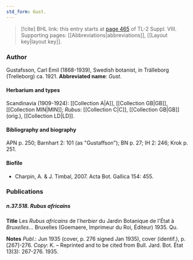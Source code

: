 ```yaml
---
std_form: Gust.
---
```


> [!cite] BHL link: this entry starts at [page 465](https://www.biodiversitylibrary.org/page/33258943) of TL-2 Suppl. VIII.
> Supporting pages: [[Abbreviations|abbreviations]], [[Layout key|layout key]].

### Author

Gustafsson, Carl Emil (1868-1939), Swedish botanist, in Trälleborg (Trelleborg) ca. 1921. 
**Abbreviated name**: *Gust.*

#### Herbarium and types

Scandinavia (1909-1924): [[Collection A|A]], [[Collection GB|GB]], [[Collection MIN|MIN]]; *Rubus*: [[Collection C|C]], [[Collection GB|GB]] (orig.), [[Collection LD|LD]].

#### Bibliography and biography

APN p. 250; Barnhart 2: 101 (as "Gustaffson"); BN p. 27; IH 2: 246; Krok p. 251.

#### Biofile

- Charpin, A. & J. Timbal, 2007. Acta Bot. Gallica 154: 455.

### Publications

##### n.37.518. Rubus africains

**Title**
Les *Rubus africains* de l'*herbier* du Jardin Botanique de l'État à *Bruxelles*... Bruxelles (Goemaere, Imprimeur du Roi, Éditeur) 1935. Qu.

**Notes**
*Publ*.: Jun 1935 (cover, p. 276 signed Jan 1935), cover (identif.), p. \[267\]-276. *Copy*: K. – Reprinted and to be cited from Bull. Jard. Bot. État 13(3): 267-276. 1935.

